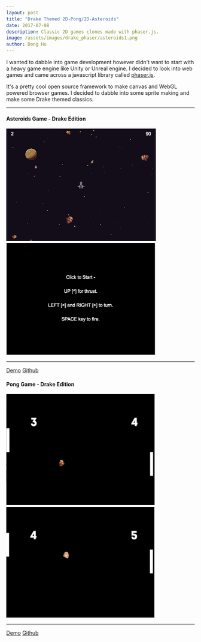 ```yaml
---
layout: post
title: "Drake Themed 2D-Pong/2D-Asteroids"
date: 2017-07-08
description: Classic 2D games clones made with phaser.js.
image: /assets/images/drake_phaser/asteroids1.png
author: Dong Hu
---
```

I wanted to dabble into game development however didn't want to start with a heavy game engine like Unity or Unreal engine. I decided to look into web games and came across a javascript library called [phaser.js](https://phaser.io/).

It's a pretty cool open source framework to make canvas and WebGL powered browser games. I decided to dabble into some sprite making and make some Drake themed classics.

<hr />

#### Asteroids Game - Drake Edition

<img src="/assets/images/drake_phaser/asteroids1.png" alt="asteroids_1" width="400"/>
<img src="/assets/images/drake_phaser/asteroids2.png" alt="asteroids_2" width="400"/>

<hr />

[Demo](https://chaodonghu.github.io/phaser_drake_asteroids/)
[Github](https://github.com/chaodonghu/phaser_drake_asteroids)

#### Pong Game - Drake Edition

<img src="/assets/images/drake_phaser/pong1.png" alt="pong_1" width="400"/>
<img src="/assets/images/drake_phaser/pong2.png" alt="pong_2" width="400"/>

<hr />

[Demo](https://chaodonghu.github.io/phaser_drake_pong/)
[Github](https://github.com/chaodonghu/phaser_drake_pong)
